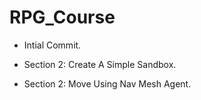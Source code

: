 # RPG_Course
 
* Intial Commit.

* Section 2: Create A Simple Sandbox.

* Section 2: Move Using Nav Mesh Agent.
